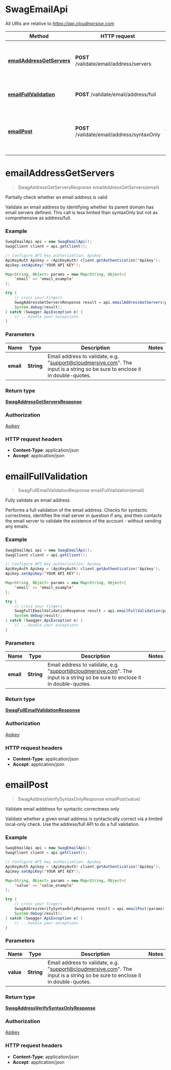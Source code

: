 # SwagEmailApi

All URIs are relative to *https://api.cloudmersive.com*

Method | HTTP request | Description
------------- | ------------- | -------------
[**emailAddressGetServers**](SwagEmailApi.md#emailAddressGetServers) | **POST** /validate/email/address/servers | Partially check whether an email address is valid
[**emailFullValidation**](SwagEmailApi.md#emailFullValidation) | **POST** /validate/email/address/full | Fully validate an email address
[**emailPost**](SwagEmailApi.md#emailPost) | **POST** /validate/email/address/syntaxOnly | Validate email adddress for syntactic correctness only


<a name="emailAddressGetServers"></a>
# **emailAddressGetServers**
> SwagAddressGetServersResponse emailAddressGetServers(email)

Partially check whether an email address is valid

Validate an email address by identifying whether its parent domain has email servers defined.  This call is less limited than syntaxOnly but not as comprehensive as address/full.

### Example
```java
SwagEmailApi api = new SwagEmailApi();
SwagClient client = api.getClient();

// Configure API key authorization: Apikey
ApiKeyAuth Apikey = (ApiKeyAuth) client.getAuthentication('Apikey');
Apikey.setApiKey('YOUR API KEY');

Map<String, Object> params = new Map<String, Object>{
    'email' => 'email_example'
};

try {
    // cross your fingers
    SwagAddressGetServersResponse result = api.emailAddressGetServers(params);
    System.debug(result);
} catch (Swagger.ApiException e) {
    // ...handle your exceptions
}
```

### Parameters

Name | Type | Description  | Notes
------------- | ------------- | ------------- | -------------
 **email** | **String**| Email address to validate, e.g. &quot;support@cloudmersive.com&quot;.    The input is a string so be sure to enclose it in double-quotes. |

### Return type

[**SwagAddressGetServersResponse**](SwagAddressGetServersResponse.md)

### Authorization

[Apikey](../README.md#Apikey)

### HTTP request headers

 - **Content-Type**: application/json
 - **Accept**: application/json

<a name="emailFullValidation"></a>
# **emailFullValidation**
> SwagFullEmailValidationResponse emailFullValidation(email)

Fully validate an email address

Performs a full validation of the email address.  Checks for syntactic correctness, identifies the mail server in question if any, and then contacts the email server to validate the existence of the account - without sending any emails.

### Example
```java
SwagEmailApi api = new SwagEmailApi();
SwagClient client = api.getClient();

// Configure API key authorization: Apikey
ApiKeyAuth Apikey = (ApiKeyAuth) client.getAuthentication('Apikey');
Apikey.setApiKey('YOUR API KEY');

Map<String, Object> params = new Map<String, Object>{
    'email' => 'email_example'
};

try {
    // cross your fingers
    SwagFullEmailValidationResponse result = api.emailFullValidation(params);
    System.debug(result);
} catch (Swagger.ApiException e) {
    // ...handle your exceptions
}
```

### Parameters

Name | Type | Description  | Notes
------------- | ------------- | ------------- | -------------
 **email** | **String**| Email address to validate, e.g. &quot;support@cloudmersive.com&quot;.    The input is a string so be sure to enclose it in double-quotes. |

### Return type

[**SwagFullEmailValidationResponse**](SwagFullEmailValidationResponse.md)

### Authorization

[Apikey](../README.md#Apikey)

### HTTP request headers

 - **Content-Type**: application/json
 - **Accept**: application/json

<a name="emailPost"></a>
# **emailPost**
> SwagAddressVerifySyntaxOnlyResponse emailPost(value)

Validate email adddress for syntactic correctness only

Validate whether a given email address is syntactically correct via a limited local-only check.  Use the address/full API to do a full validation.

### Example
```java
SwagEmailApi api = new SwagEmailApi();
SwagClient client = api.getClient();

// Configure API key authorization: Apikey
ApiKeyAuth Apikey = (ApiKeyAuth) client.getAuthentication('Apikey');
Apikey.setApiKey('YOUR API KEY');

Map<String, Object> params = new Map<String, Object>{
    'value' => 'value_example'
};

try {
    // cross your fingers
    SwagAddressVerifySyntaxOnlyResponse result = api.emailPost(params);
    System.debug(result);
} catch (Swagger.ApiException e) {
    // ...handle your exceptions
}
```

### Parameters

Name | Type | Description  | Notes
------------- | ------------- | ------------- | -------------
 **value** | **String**| Email address to validate, e.g. &quot;support@cloudmersive.com&quot;.    The input is a string so be sure to enclose it in double-quotes. |

### Return type

[**SwagAddressVerifySyntaxOnlyResponse**](SwagAddressVerifySyntaxOnlyResponse.md)

### Authorization

[Apikey](../README.md#Apikey)

### HTTP request headers

 - **Content-Type**: application/json
 - **Accept**: application/json

